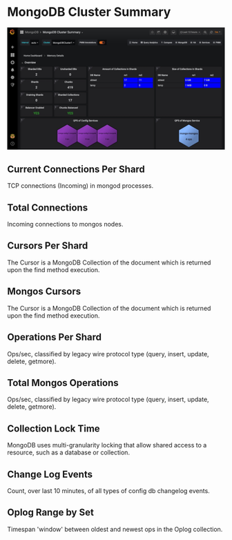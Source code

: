 # MongoDB Cluster Summary

![image](../_images/PMM_MongoDB_Cluster_Summary.jpg)

## Current Connections Per Shard

TCP connections (Incoming) in mongod processes.

## Total Connections

Incoming connections to mongos nodes.

## Cursors Per Shard

The Cursor is a MongoDB Collection of the document which is returned upon the find method execution.

## Mongos Cursors

The Cursor is a MongoDB Collection of the document which is returned upon the find method execution.

## Operations Per Shard

Ops/sec, classified by legacy wire protocol type (query, insert, update, delete, getmore).

## Total Mongos Operations

Ops/sec, classified by legacy wire protocol type (query, insert, update, delete, getmore).

## Collection Lock Time

MongoDB uses multi-granularity locking that allow shared access to a resource, such as a database or collection.

## Change Log Events

Count, over last 10 minutes, of all types of config db changelog events.

## Oplog Range by Set

Timespan 'window' between oldest and newest ops in the Oplog collection.

